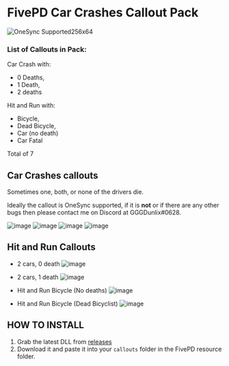 # FivePD Car Crashes Callout Pack

![OneSync Supported256x64](https://user-images.githubusercontent.com/33298379/212430652-27d81ef8-e502-4412-b578-d763a0d83c5a.png)

### List of Callouts in Pack:
Car Crash with:
* 0 Deaths,
* 1 Death,
* 2 deaths

Hit and Run with:
* Bicycle,
* Dead Bicycle,
* Car (no death)
* Car Fatal

Total of 7

## Car Crashes callouts 

Sometimes one, both, or none of the drivers die.

Ideally the callout is OneSync supported, if it is **not** or if there are any other bugs then please contact me on Discord at GGGDunlix#0628.

![image](https://user-images.githubusercontent.com/33298379/212435208-af704298-2eb8-4921-8b9d-120ec87a13b3.png)
![image](https://user-images.githubusercontent.com/33298379/212435212-ba1b1c4f-2bc9-457b-93c0-f41ffa348b59.png)
![image](https://user-images.githubusercontent.com/33298379/212435214-5facf332-75a4-412a-9b91-5ac2cf2066ba.png)
![image](https://user-images.githubusercontent.com/33298379/212435223-3aaff2ca-8f08-4740-8a5c-e0e0970be825.png)

## Hit and Run Callouts

* 2 cars, 0 death
![image](https://user-images.githubusercontent.com/33298379/212435645-8cfc5359-2437-45a7-aa48-c25d3dd80e82.png)

* 2 cars, 1 death
![image](https://user-images.githubusercontent.com/33298379/212435709-7a5b1585-7c9f-45be-8148-1761c2d8e927.png)

* Hit and Run Bicycle (No deaths)
![image](https://user-images.githubusercontent.com/33298379/212435756-9d9df04a-e908-48ee-a03a-687e8040fefe.png)

* Hit and Run Bicycle (Dead Bicyclist)
![image](https://user-images.githubusercontent.com/33298379/212435799-d02ea0e7-de34-49aa-b450-491fc2b8dffe.png)



## HOW TO INSTALL
1. Grab the latest DLL from [releases](https://github.com/gggdunlix/FivePD-Car-Crashes-Callout-Pack/releases)
2. Download it and paste it into your `callouts` folder in the FivePD resource folder.

